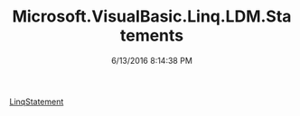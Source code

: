 ﻿---
title: Microsoft.VisualBasic.Linq.LDM.Statements
date: 6/13/2016 8:14:38 PM
---

[LinqStatement](T-Microsoft.VisualBasic.Linq.LDM.Statements.LinqStatement.html)
